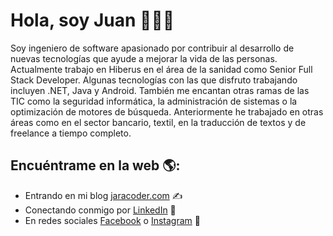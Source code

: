 <div>
  <h1>Hola, soy Juan 👋👨‍💻</h1>
 
 <p>Soy ingeniero de software apasionado por contribuir al desarrollo de nuevas tecnologías que ayude a mejorar la vida de las personas. 
 Actualmente trabajo en Hiberus en el área de la sanidad como Senior Full Stack Developer. Algunas tecnologías con las que disfruto trabajando incluyen .NET, Java y Android. También me encantan otras ramas de las TIC como la seguridad informática, la administración de sistemas o la optimización de motores de búsqueda. Anteriormente he trabajado en otras áreas como en el sector bancario, textil, en la traducción de textos y de freelance a tiempo completo.</p>
 
</div>

## Encuéntrame en la web 🌎: 
- Entrando en mi blog <a href="//jaracoder.com">jaracoder.com</a> ✍
- Conectando conmigo por <a href="//www.linkedin.com/in/jaracoder/">LinkedIn</a> 💼
- En redes sociales <a href="//facebook.com/jaracoder">Facebook</a> o <a href="//instagram.com/jaracoder">Instagram</a> 🏓
